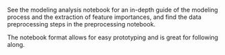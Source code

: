 See the modeling analysis notebook for an in-depth guide of the modeling process and the extraction of feature importances, and find the data preprocessing steps in the preprocessing notebook.

The notebook format allows for easy prototyping and is great for following along.
